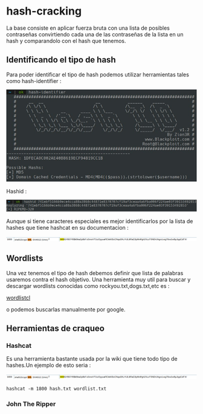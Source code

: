 # hash-cracking

  La base consiste en aplicar fuerza bruta con una lista 
  de posibles contraseñas convirtiendo cada una de las 
  contraseñas de la lista en un hash y comparandolo con el 
  hash que tenemos.

## Identificando el tipo de hash
  Para poder identificar el tipo de hash 
  podemos utilizar herramientas tales como 
  hash-identifier :
 
![hashidentifier](images/hashident.jpg)
  
  Hashid :

![hashid](images/hashid.jpg)

  Aunque si tiene caracteres especiales es mejor 
  identificarlos por la lista de hashes que tiene 
  hashcat en su documentacion :

![hashcat](images/hashcatvar.jpg)

## Wordlists 

Una vez tenemos el tipo de hash debemos definir que lista
de palabras usaremos contra el hash objetivo.
Una herramienta muy util para buscar y descargar wordlists
conocidas como rockyou.txt,dogs.txt,etc es : 

[wordlistcl](https://github.com/BlackArch/wordlistctl)

o podemos buscarlas manualmente por google.

## Herramientas de craqueo

### Hashcat 
  Es una herramienta bastante usada por la wiki que tiene todo 
  tipo de hashes.Un ejemplo de esto seria :

![hashcatt](images/hashcatvar.jpg)

```
hashcat -m 1800 hash.txt wordlist.txt
```

### John The Ripper















